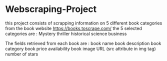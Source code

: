 # Webscraping-Project
this project consists of scrapping information on 5 different book categories from the book website https://books.toscrape.com/
the 5 selected categories are : 
                                Mystery
                                thriller 
                                historical
                                science
                                business

The fields retrieved from each book are : 
                                book name
                                book description
                                book category
                                book price
                                availability
                                book image URL (src attribute in img tag)
                                number of stars
